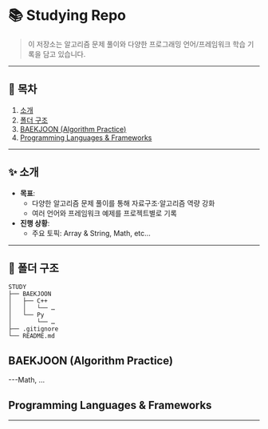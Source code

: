 # 📚 Studying Repo

> 이 저장소는 알고리즘 문제 풀이와 다양한 프로그래밍 언어/프레임워크 학습 기록을 담고 있습니다.

---

## 🚀 목차

1. [소개](#-소개)  
2. [폴더 구조](#-폴더-구조)  
3. [BAEKJOON (Algorithm Practice)](#baekjoon-algorithm-practice)  
4. [Programming Languages & Frameworks](#programming-languages--frameworks)  

---

## ✨ 소개

- **목표**:  
  - 다양한 알고리즘 문제 풀이를 통해 자료구조·알고리즘 역량 강화  
  - 여러 언어와 프레임워크 예제를 프로젝트별로 기록  
- **진행 상황**:  
  - 주요 토픽: Array & String, Math, etc…

---

## 📁 폴더 구조
```  
STUDY  
├── BAEKJOON  
│   ├── C++  
│   │   └── …  
│   └── Py  
│       └── …
├── .gitignore  
└── README.md  
```  

## BAEKJOON (Algorithm Practice)

---Math, …

## Programming Languages & Frameworks

---
